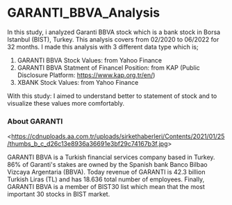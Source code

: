 # GARANTI_BBVA_Analysis
In this study, i analyzed Garanti BBVA stock which is a bank stock in Borsa Istanbul (BIST), Turkey. This analysis covers from 02/2020 to 06/2022 for 32 months. 
I made this analysis with 3 different data type which is;
1. GARANTI BBVA Stock Values: from Yahoo Finance
2. GARANTI BBVA Statment of Financel Position: from KAP (Public Disclosure Platform: https://www.kap.org.tr/en/)
3. XBANK Stock Values: from Yahoo Finance 

With this study: I aimed to understand better to statement of stock and to visualize these values more comfortably.

### About GARANTI 
<<https://cdnuploads.aa.com.tr/uploads/sirkethaberleri/Contents/2021/01/25/thumbs_b_c_d26c13e8936a36691e3bf29c74167b3f.jpg>>

GARANTI BBVA is a Turkish financial services company based in Turkey. 86% of Garanti's stakes are owned by the Spanish bank Banco Bilbao Vizcaya Argentaria (BBVA). Today revenue of GARANTI is 42.3 billion Turkish Liras (TL) and has 18.636 total number of employees. Finally, GARANTI BBVA is a member of BIST30 list which mean that the most important 30 stocks in BIST market.
